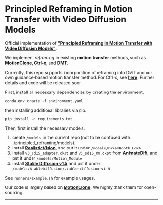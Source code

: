 # Principled Reframing in Motion Transfer with Video Diffusion Models  

Official implementation of **["Principled Reframing in Motion Transfer with Video Diffusion Models"](https://dg-lee23.github.io/principled-reframing-project-page/)**.

We implement *reframing* in existing **motion transfer** methods, such as **[MotionClone](https://github.com/LPengYang/MotionClone)**, **[Ctrl-x](https://github.com/genforce/ctrl-x)**, and **[DMT](https://github.com/diffusion-motion-transfer/diffusion-motion-transfer)**. 

Currently, this repo supports incorporation of reframing into DMT and our own guidance-based motion transfer method. For Ctrl-x, see **[here](https://github.com/oh470102/ctrl-x-with-AnimateDiff)**. Further details and code will be released soon.

First, install all necessary dependencies by creating the environment,
```
conda env create -f environment.yaml
```
then installing additional libraries via pip.
```
pip install -r requirements.txt
```
Then, first install the necessary models.
1. create `/models` in the current repo (not to be confused with ./principled_reframing/models).
2. install **[RealisticVision](https://civitai.com/models/4201?modelVersionId=130072)**, and put it under `/models/DreamBooth_LoRA`
3. install `v3_sd15_adapter.ckpt` and `v3_sd15_mm.ckpt` from **[AnimateDiff](https://huggingface.co/guoyww/animatediff/tree/main)**, and put it under `/models/Motion_Module`
4. install **[Stable Diffusion v1.5](https://huggingface.co/stable-diffusion-v1-5/stable-diffusion-v1-5/tree/main)** and put it under `/models/StableDiffusion/stable-diffusion-v1-5`

See `runners/example.sh` for example usages.

Our code is largely based on **[MotionClone](https://github.com/LPengYang/MotionClone)**. We highly thank them for open-sourcing. 

---
